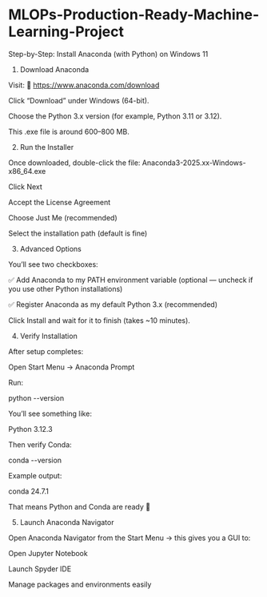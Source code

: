 # MLOPs-Production-Ready-Machine-Learning-Project

Step-by-Step: Install Anaconda (with Python) on Windows 11
1. Download Anaconda

Visit: 🔗 https://www.anaconda.com/download

Click “Download” under Windows (64-bit).

Choose the Python 3.x version (for example, Python 3.11 or 3.12).

This .exe file is around 600–800 MB.

2. Run the Installer

Once downloaded, double-click the file:
Anaconda3-2025.xx-Windows-x86_64.exe

Click Next

Accept the License Agreement

Choose Just Me (recommended)

Select the installation path (default is fine)

3. Advanced Options

You’ll see two checkboxes:

✅ Add Anaconda to my PATH environment variable (optional — uncheck if you use other Python installations)

✅ Register Anaconda as my default Python 3.x (recommended)

Click Install and wait for it to finish (takes ~10 minutes).

4. Verify Installation

After setup completes:

Open Start Menu → Anaconda Prompt

Run:

python --version


You’ll see something like:

Python 3.12.3


Then verify Conda:

conda --version


Example output:

conda 24.7.1


That means Python and Conda are ready 🎉

5. Launch Anaconda Navigator

Open Anaconda Navigator from the Start Menu → this gives you a GUI to:

Open Jupyter Notebook

Launch Spyder IDE

Manage packages and environments easily



